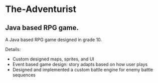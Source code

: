 # The-Adventurist
## Java based RPG game.

A Java based RPG game designed in grade 10.

Details:
- Custom designed maps, sprites, and UI
- Event based game design: story adapts based on how user plays
- Designed and implemented a custom battle engine for enemy battle sequences
